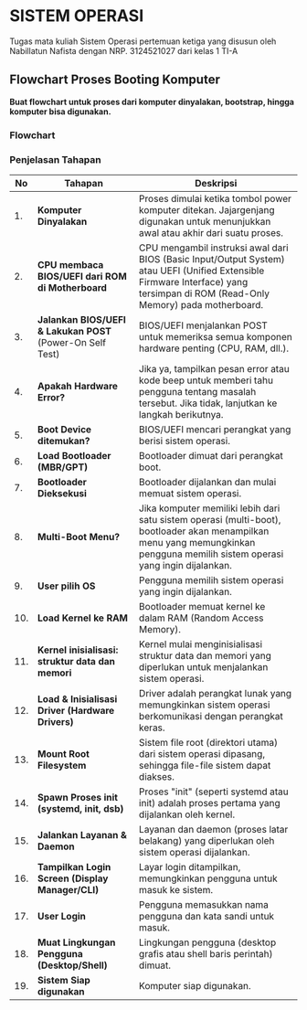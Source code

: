 # SISTEM OPERASI
Tugas mata kuliah Sistem Operasi pertemuan ketiga yang disusun oleh Nabillatun Nafista dengan NRP. 3124521027 dari kelas 1 TI-A

## Flowchart Proses Booting Komputer

**Buat flowchart untuk proses dari komputer dinyalakan, bootstrap, hingga komputer bisa digunakan.**

### Flowchart

### Penjelasan Tahapan

| No  | Tahapan | Deskripsi |
|-----|---------|-----------|
| 1.  | **Komputer Dinyalakan** | Proses dimulai ketika tombol power komputer ditekan. Jajargenjang digunakan untuk menunjukkan awal atau akhir dari suatu proses. |
| 2.  | **CPU membaca BIOS/UEFI dari ROM di Motherboard** | CPU mengambil instruksi awal dari BIOS (Basic Input/Output System) atau UEFI (Unified Extensible Firmware Interface) yang tersimpan di ROM (Read-Only Memory) pada motherboard. |
| 3.  | **Jalankan BIOS/UEFI & Lakukan POST** (Power-On Self Test) | BIOS/UEFI menjalankan POST untuk memeriksa semua komponen hardware penting (CPU, RAM, dll.). |
| 4.  | **Apakah Hardware Error?** | Jika ya, tampilkan pesan error atau kode beep untuk memberi tahu pengguna tentang masalah tersebut. Jika tidak, lanjutkan ke langkah berikutnya. |
| 5.  | **Boot Device ditemukan?** | BIOS/UEFI mencari perangkat yang berisi sistem operasi. |
| 6.  | **Load Bootloader (MBR/GPT)** | Bootloader dimuat dari perangkat boot. |
| 7.  | **Bootloader Dieksekusi** | Bootloader dijalankan dan mulai memuat sistem operasi. |
| 8.  | **Multi-Boot Menu?** | Jika komputer memiliki lebih dari satu sistem operasi (multi-boot), bootloader akan menampilkan menu yang memungkinkan pengguna memilih sistem operasi yang ingin dijalankan. |
| 9.  | **User pilih OS** | Pengguna memilih sistem operasi yang ingin dijalankan. |
| 10. | **Load Kernel ke RAM** | Bootloader memuat kernel ke dalam RAM (Random Access Memory). |
| 11. | **Kernel inisialisasi: struktur data dan memori** | Kernel mulai menginisialisasi struktur data dan memori yang diperlukan untuk menjalankan sistem operasi. |
| 12. | **Load & Inisialisasi Driver (Hardware Drivers)** | Driver adalah perangkat lunak yang memungkinkan sistem operasi berkomunikasi dengan perangkat keras. |
| 13. | **Mount Root Filesystem** | Sistem file root (direktori utama) dari sistem operasi dipasang, sehingga file-file sistem dapat diakses. |
| 14. | **Spawn Proses init (systemd, init, dsb)** | Proses "init" (seperti systemd atau init) adalah proses pertama yang dijalankan oleh kernel. |
| 15. | **Jalankan Layanan & Daemon** | Layanan dan daemon (proses latar belakang) yang diperlukan oleh sistem operasi dijalankan. |
| 16. | **Tampilkan Login Screen (Display Manager/CLI)** | Layar login ditampilkan, memungkinkan pengguna untuk masuk ke sistem. |
| 17. | **User Login** | Pengguna memasukkan nama pengguna dan kata sandi untuk masuk. |
| 18. | **Muat Lingkungan Pengguna (Desktop/Shell)** | Lingkungan pengguna (desktop grafis atau shell baris perintah) dimuat. |
| 19. | **Sistem Siap digunakan** | Komputer siap digunakan. |
